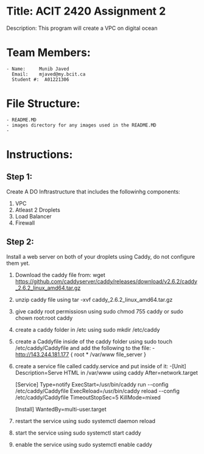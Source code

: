 #   Title: ACIT 2420 Assignment 2

Description: This program will create a VPC on digital ocean

# Team Members: 
    - Name: 	Munib Javed
      Email:    mjaved@my.bcit.ca
      Student #:  A01221306


# File Structure:
    - README.MD
    - images directory for any images used in the README.MD
    - 

# Instructions:

## Step 1:

Create A DO Inftrastructure that includes the followinhg components:
1. VPC
2. Atleast 2 Droplets
3. Load Balancer 
4. Firewall

## Step 2:
Install a web server on both of your droplets using Caddy, do not configure them yet.

1. Download the caddy file from: wget https://github.com/caddyserver/caddy/releases/download/v2.6.2/caddy_2.6.2_linux_amd64.tar.gz
2. unzip caddy file using tar -xvf caddy_2.6.2_linux_amd64.tar.gz
3. give caddy root permissiosn using sudo chmod 755 caddy or sudo chown root:root caddy
4. create  a caddy folder in /etc using sudo mkdir /etc/caddy
5. create a Caddyfile inside of the caddy folder using sudo touch /etc/caddy/Caddyfile and add the following to the file:
    -http://143.244.181.177 
    {
	root * /var/www
	file_server
    }
6. create a service file called caddy.service and put inside of it: 
    -[Unit]
    Description=Serve HTML in /var/www using caddy
    After=network.target

    [Service]
    Type=notify 
    ExecStart=/usr/bin/caddy run --config /etc/caddy/Caddyfile
    ExecReload=/usr/bin/caddy reload --config /etc/caddy/Caddyfile
    TimeoutStopSec=5
    KillMode=mixed

    [Install]
    WantedBy=multi-user.target
7. restart the service using sudo systemctl daemon reload
8. start the service using sudo systemctl start caddy
9. enable the service using sudo systemctl enable caddy

